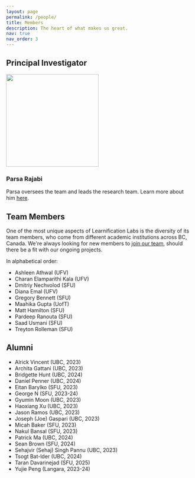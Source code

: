 ```yaml
---
layout: page
permalink: /people/
title: Members
description: The heart of what makes us great.
nav: true
nav_order: 3
---
```


## Principal Investigator

<img src="../assets/img/custom/parsa2.png" width="250" style="align: left">

### Parsa Rajabi

Parsa oversees the team and leads the research team. Learn more about him [here](https://parsa-rajabi.github.io).

## Team Members

One of the most unique aspects of Learnification Labs is the diversity of its team members, who come from different academic institutions across BC, Canada. We're always looking for new members to [join our team](https://forms.gle/2coxurLF5VMWj5CG7), should there be a fit with our ongoing projects.

In alphabetical order:

- Ashleen Athwal (UFV)
- Charan Elamparithi Kala (UFV)
- Dmitriy Nechvolod (SFU)
- Diana Emal (UFV)
- Gregory Bennett (SFU)
- Maahika Gupta (UofT)
- Matt Hamilton (SFU)
- Pardeep Ranouta (SFU)
- Saad Usmani (SFU)
- Treyton Rolleman (SFU)

## Alumni

- Alrick Vincent (UBC, 2023)
- Archita Gattani (UBC, 2023)
- Bridgette Hunt (UBC, 2024)
- Daniel Penner (UBC, 2024)
- Eitan Barylko (SFU, 2023)
- George N (SFU, 2023-24) 
- Gyumin Moon (UBC, 2023)
- Haoxiang Xu (UBC, 2023)
- Jason Ramos (UBC, 2023)
- Joseph (Joe) Gaspari (UBC, 2023)
- Micah Baker (SFU, 2023)
- Nakul Bansal (SFU, 2023)
- Patrick Ma (UBC, 2024) 
- Sean Brown (SFU, 2024) 
- Sehajvir (Sehaj) Singh Pannu (UBC, 2023)
- Tsogt Bat-lder (UBC, 2024)
- Taran Davarinejad (SFU, 2025)
- Yujie Peng (Langara, 2023-24)
